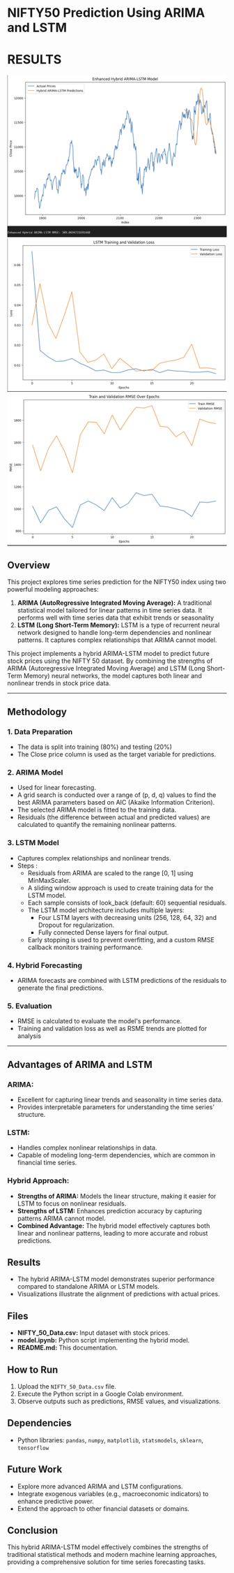 
# **NIFTY50 Prediction Using ARIMA and LSTM**


# **RESULTS**
![image_alt](./ARIMA_LSTM_MODEL_predictions.png)
![image_alt](./LSTM%20Training%20and%20validation%20loss.png)
![image_alt](./Train%20and%20Validation%20RMSE%20Over%20Epochs.png)

## **Overview**
This project explores time series prediction for the NIFTY50 index using two powerful modeling approaches:

1. **ARIMA (AutoRegressive Integrated Moving Average):** A traditional statistical model tailored for linear patterns in time series data. It performs well with time series data that exhibit trends or seasonality
2. **LSTM (Long Short-Term Memory):** LSTM is a type of recurrent neural network designed to handle long-term dependencies and nonlinear patterns. It captures complex relationships that ARIMA cannot model.

This project implements a hybrid ARIMA-LSTM model to predict future stock prices using the NIFTY 50 dataset. By combining the strengths of ARIMA (Autoregressive Integrated Moving Average) and LSTM (Long Short-Term Memory) neural networks, the model captures both linear and nonlinear trends in stock price data.

---

## **Methodology**

### 1. **Data Preparation**
- The data is split into training (80%) and testing (20%)
- The Close price column is used as the target variable for predictions.


### 2. **ARIMA Model**
- Used for linear forecasting.
- A grid search is conducted over a range of (p, d, q) values to find the best ARIMA parameters based on AIC (Akaike Information Criterion).
- The selected ARIMA model is fitted to the training data.
- Residuals (the difference between actual and predicted values) are calculated to quantify the remaining nonlinear patterns.


### 3. **LSTM Model**
- Captures complex relationships and nonlinear trends.
- Steps :
  - Residuals from ARIMA are scaled to the range [0, 1] using MinMaxScaler.
  - A sliding window approach is used to create training data for the LSTM model.
  - Each sample consists of look_back (default: 60) sequential residuals.
  - The LSTM model architecture includes multiple layers:
      - Four LSTM layers with decreasing units (256, 128, 64, 32) and Dropout for regularization.
      - Fully connected Dense layers for final output.
  - Early stopping is used to prevent overfitting, and a custom RMSE callback monitors training performance.

### 4. **Hybrid Forecasting**
- ARIMA forecasts are combined with LSTM predictions of the residuals to generate the final predictions.

### 5. **Evaluation**
- RMSE is calculated to evaluate the model's performance.
- Training and validation loss as well as RSME trends are plotted for analysis


---
## Advantages of ARIMA and LSTM

### ARIMA:
- Excellent for capturing linear trends and seasonality in time series data.
- Provides interpretable parameters for understanding the time series' structure.

### LSTM:
- Handles complex nonlinear relationships in data.
- Capable of modeling long-term dependencies, which are common in financial time series.

### Hybrid Approach:
- **Strengths of ARIMA:** Models the linear structure, making it easier for LSTM to focus on nonlinear residuals.
- **Strengths of LSTM:** Enhances prediction accuracy by capturing patterns ARIMA cannot model.
- **Combined Advantage:** The hybrid model effectively captures both linear and nonlinear patterns, leading to more accurate and robust predictions.

## Results
- The hybrid ARIMA-LSTM model demonstrates superior performance compared to standalone ARIMA or LSTM models.
- Visualizations illustrate the alignment of predictions with actual prices.

## Files
- **NIFTY_50_Data.csv:** Input dataset with stock prices.
- **model.ipynb:** Python script implementing the hybrid model.
- **README.md:** This documentation.

## How to Run
1. Upload the `NIFTY_50_Data.csv` file.
2. Execute the Python script in a Google Colab environment.
3. Observe outputs such as predictions, RMSE values, and visualizations.

## Dependencies
- Python libraries: `pandas`, `numpy`, `matplotlib`, `statsmodels`, `sklearn`, `tensorflow`

## Future Work
- Explore more advanced ARIMA and LSTM configurations.
- Integrate exogenous variables (e.g., macroeconomic indicators) to enhance predictive power.
- Extend the approach to other financial datasets or domains.

## Conclusion
This hybrid ARIMA-LSTM model effectively combines the strengths of traditional statistical methods and modern machine learning approaches, providing a comprehensive solution for time series forecasting tasks.


